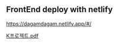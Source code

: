 ## FrontEnd deploy with netlify

<https://dagamdagam.netlify.app/#/>

[K프로젝트.pdf](https://github.com/DogamDogam/Frontend/files/8844957/K.pdf)
